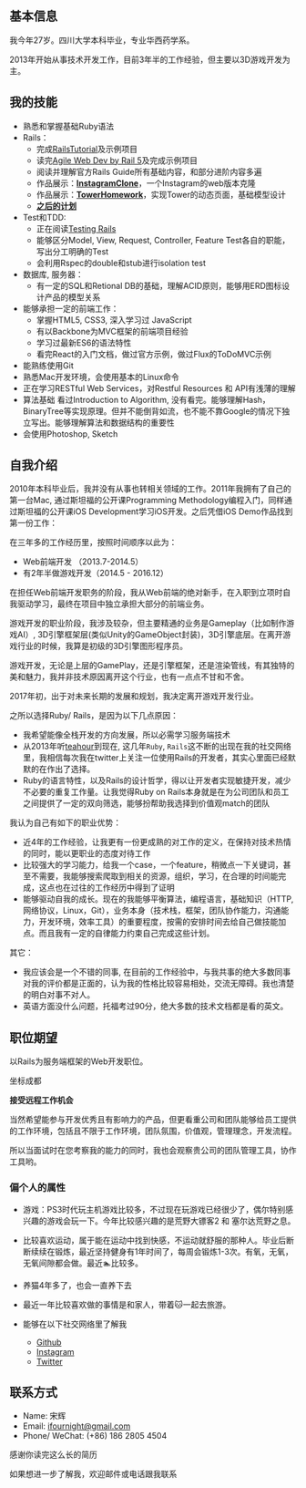 ## 基本信息
我今年27岁。四川大学本科毕业，专业华西药学系。

2013年开始从事技术开发工作，目前3年半的工作经验，但主要以3D游戏开发为主。

## 我的技能
* 熟悉和掌握基础Ruby语法
* Rails：
	* 完成[RailsTutorial](https://www.railstutorial.org/)及示例项目
	* 读完[Agile Web Dev by Rail 5](https://pragprog.com/book/rails5/agile-web-development-with-rails-5)及完成示例项目
	* 阅读并理解官方Rails Guide所有基础内容，和部分进阶内容多遍
	* 作品展示：**[InstagramClone](https://github.com/ifournight/instagram_clone)**，一个Instagram的web版本克隆
	* 作品展示：**[TowerHomework](https://github.com/ifournight/tower_homework)**，实现Tower的动态页面，基础模型设计
	* **[之后的计划](https://trello.com/b/jr3IyTy2/full-stack-learning-path)**
* Test和TDD:
	* 正在阅读[Testing Rails](http://Testingrailsbook.com)
	* 能够区分Model, View, Request, Controller, Feature Test各自的职能，写出分工明确的Test
	* 会利用Rspec的double和stub进行isolation test
* 数据库, 服务器：
	* 有一定的SQL和Retional DB的基础，理解ACID原则，能够用ERD图标设计产品的模型关系
* 能够承担一定的前端工作：
	* 掌握HTML5, CSS3, 深入学习过 JavaScript
	* 有以Backbone为MVC框架的前端项目经验
	* 学习过最新ES6的语法特性
	* 看完React的入门文档，做过官方示例，做过Flux的ToDoMVC示例
* 能熟练使用Git
* 熟悉Mac开发环境，会使用基本的Linux命令
* 正在学习RESTful Web Services，对Restful Resources 和 API有浅薄的理解
* 算法基础 看过Introduction to Algorithm, 没有看完。能够理解Hash，BinaryTree等实现原理。但并不能倒背如流，也不能不靠Google的情况下独立写出。能够理解算法和数据结构的重要性
* 会使用Photoshop, Sketch

## 自我介绍

2010年本科毕业后，我并没有从事也转相关领域的工作。2011年我拥有了自己的第一台Mac, 通过斯坦福的公开课Programming Methodology编程入门，同样通过斯坦福的公开课iOS Development学习iOS开发。之后凭借iOS Demo作品找到第一份工作：

在三年多的工作经历里，按照时间顺序以此为：

* Web前端开发 （2013.7-2014.5）
* 有2年半做游戏开发（2014.5 - 2016.12）

在担任Web前端开发职务的阶段，我从Web前端的绝对新手，在入职到立项时自我驱动学习，最终在项目中独立承担大部分的前端业务。

游戏开发的职业阶段，我涉及较杂，但主要精通的业务是Gameplay（比如制作游戏AI）, 3D引擎框架层(类似Unity的GameObject封装)，3D引擎底层。在离开游戏行业的时候，我算是初级的3D引擎图形程序员。

游戏开发，无论是上层的GamePlay，还是引擎框架，还是渲染管线，有其独特的美和魅力，我并非技术原因离开这个行业，也有一点点不甘和不舍。

2017年初，出于对未来长期的发展和规划，我决定离开游戏开发行业。

之所以选择Ruby/ Rails，是因为以下几点原因：

* 我希望能像全栈开发的方向发展，所以必需学习服务端技术
* 从2013年听[teahour](teahour.fm)到现在, 这几年`Ruby`, `Rails`这不断的出现在我的社交网络里，我相信每次我在twitter上关注一位使用Rails的开发者，其实心里面已经默默的在作出了选择。
* Ruby的语言特性，以及Rails的设计哲学，得以让开发者实现敏捷开发，减少不必要的重复工作量。让我觉得Ruby on Rails本身就是在为公司团队和员工之间提供了一定的双向筛选，能够扮帮助我选择到价值观match的团队

我认为自己有如下的职业优势：

* 近4年的工作经验，让我更有一份更成熟的对工作的定义，在保持对技术热情的同时，能以更职业的态度对待工作
* 比较强大的学习能力，给我一个case，一个feature，稍微点一下关键词，甚至不需要，我能够搜索爬取到相关的资源，组织，学习，在合理的时间能完成，这点也在过往的工作经历中得到了证明
* 能够驱动自我的成长。现在的我能够平衡算法，编程语言，基础知识（HTTP, 网络协议，Linux，Git），业务本身（技术栈，框架，团队协作能力，沟通能力，开发环境，效率工具）的重要程度，按需的安排时间去给自己做技能加点。而且我有一定的自律能力约束自己完成这些计划。

其它：

* 我应该会是一个不错的同事, 在目前的工作经验中，与我共事的绝大多数同事对我的评价都是正面的，认为我的性格比较容易相处，交流无障碍。我也清楚的明白对事不对人。
* 英语方面没什么问题，托福考过90分，绝大多数的技术文档都是看的英文。

## 职位期望

以Rails为服务端框架的Web开发职位。

坐标成都

**接受远程工作机会**

当然希望能参与开发优秀且有影响力的产品，但更看重公司和团队能够给员工提供的工作环境，包括且不限于工作环境，团队氛围，价值观，管理理念，开发流程。

所以当面试时在您考察我的能力的同时，我也会观察贵公司的团队管理工具，协作工具哟。

### 偏个人的属性

* 游戏：PS3时代玩主机游戏比较多，不过现在玩游戏已经很少了，偶尔特别感兴趣的游戏会玩一下。今年比较感兴趣的是荒野大镖客2 和 塞尔达荒野之息。
* 比较喜欢运动，属于能在运动中找到快感，不运动就舒服的那种人。毕业后断断续续在锻炼，最近坚持健身有1年时间了，每周会锻炼1-3次。有氧，无氧，无氧间隙都会做。最近🏊比较多。
* 养猫4年多了，也会一直养下去
* 最近一年比较喜欢做的事情是和家人，带着🐱一起去旅游。
* 能够在以下社交网络里了解我

	* [Github](https://github.com/ifournight)
	* [Instagram](https://instagram.com/ifournight)
	* [Twitter](https://twitter.com/ifournight)

## 联系方式
* Name: 宋辉
* Email: ifournight@gmail.com
* Phone/ WeChat: (+86) 186 2805 4504

感谢你读完这么长的简历

如果想进一步了解我，欢迎邮件或电话跟我联系
